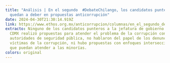 ```yaml
---
title: "Análisis | En el segundo  #DebateChilango, los candidatos punteros
  quedan a deber en propuestas anticorrupción"
date: 2024-04-30T21:30:14.919Z
link: https://www.ethos.org.mx/anticorrupcion/columnas/en_el_segundo_debatechilango_los_candidatos_punteros_quedan_a_deber_en_propuestas_anticorrupcion
extracto: Ninguno de los candidatos punteros a la jefatura de gobierno de la
  CDMX realizó propuestas para atender el problema de la corrupción con las
  autoridades de seguridad pública, no hablaron del papel de los denunciantes y
  víctimas de la corrupción, ni hubo propuestas con enfoques interseccionales
  que puedan atender a las minorías.
colors: original
---
```

